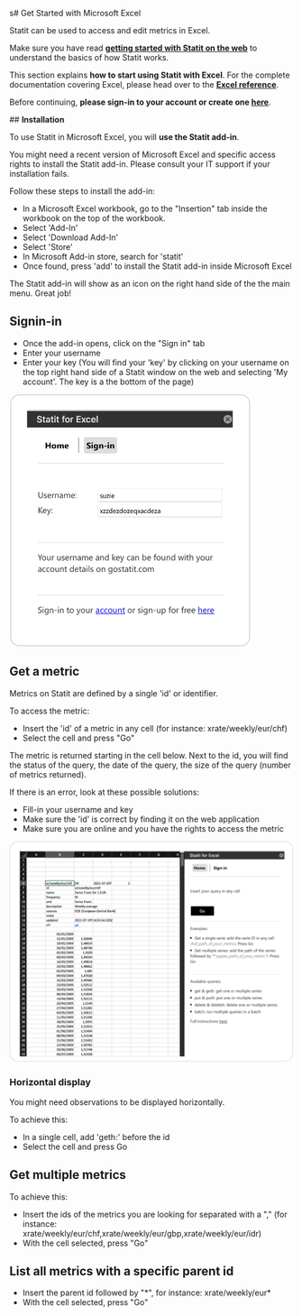 s# Get Started with Microsoft Excel

Statit can be used to access and edit metrics in Excel.

Make sure you have read [**getting started with Statit on the web**](/gs/web) to understand the basics of how Statit works.

This section explains **how to start using Statit with Excel**. For the complete documentation covering Excel, please head over to the [**Excel reference**](/reference/excel).

Before continuing, **please sign-in to your account or create one [here](https://gostatit.com/sign)**.


## **Installation**

To use Statit in Microsoft Excel, you will **use the Statit add-in**.

You might need a recent version of Microsoft Excel and specific access rights to install the Statit add-in. Please consult your IT support if your installation fails.

Follow these steps to install the add-in:

- In a Microsoft Excel workbook, go to the "Insertion" tab inside the workbook on the top of the workbook.
- Select 'Add-In'
- Select 'Download Add-In'
- Select 'Store'
- In Microsoft Add-in store, search for 'statit'
- Once found, press 'add' to install the Statit add-in inside Microsoft Excel

The Statit add-in will show as an icon on the right hand side of the the main menu. Great job!


## **Signin-in**

- Once the add-in opens, click on the "Sign in" tab
- Enter your username
- Enter your key (You will find your 'key' by clicking on your username on the top right hand side of a Statit window on the web and selecting 'My account'. The key is a the bottom of the page)

![Sign-In](/img/gs_excel_signin.png)


## **Get a metric**

Metrics on Statit are defined by a single 'id' or identifier.

To access the metric:

- Insert the 'id' of a metric in any cell (for instance: xrate/weekly/eur/chf)
- Select the cell and press "Go"

The metric is returned starting in the cell below. Next to the id, you will find the status of the query, the date of the query, the size of the query (number of metrics returned).

If there is an error, look at these possible solutions:

- Fill-in your username and key
- Make sure the 'id' is correct by finding it on the web application
- Make sure you are online and you have the rights to access the metric

![Get a metric](/img/gs_excel_get.png)

### Horizontal display

You might need observations to be displayed horizontally.

To achieve this:

- In a single cell, add 'geth:' before the id
- Select the cell and press Go


## **Get multiple metrics**

To achieve this:

- Insert the ids of the metrics you are looking for separated with a "," (for instance: xrate/weekly/eur/chf,xrate/weekly/eur/gbp,xrate/weekly/eur/idr)
- With the cell selected, press "Go"


## **List all metrics with a specific parent id**


- Insert the parent id followed by "\*", for instance: xrate/weekly/eur\*
- With the cell selected, press "Go"
